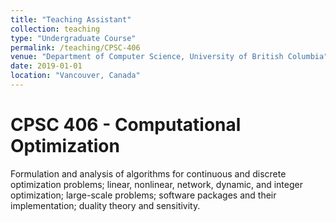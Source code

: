```yaml
---
title: "Teaching Assistant"
collection: teaching
type: "Undergraduate Course"
permalink: /teaching/CPSC-406
venue: "Department of Computer Science, University of British Columbia"
date: 2019-01-01
location: "Vancouver, Canada"
---
```


CPSC 406 - Computational Optimization
======
Formulation and analysis of algorithms for continuous and discrete optimization problems; linear, nonlinear, network, dynamic, and integer optimization; large-scale problems; software packages and their implementation; duality theory and sensitivity.